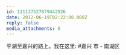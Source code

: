 ```yaml
---
id: 111137527879442926
date: 2012-06-19T02:22:00.000Z
reply: false
media_attachments: 0
---
```


平湖至嘉兴的路上。我在这里: #嘉兴 市 - 南湖区 ​​​​

